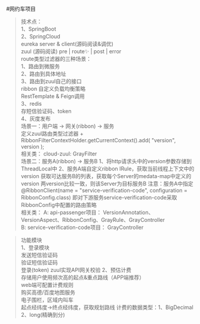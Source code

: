 #网约车项目  

> 技术点：  
1、SpringBoot  
2、SpringCloud   
    eureka server & client(源码阅读&调优)  
    zuul   (源码阅读)
      pre | route✨ | post | error  
      route类型过滤器的三种场景：  
      1、路由到微服务  
      2、路由到具体地址  
      3、路由到zuul自己的接口  
    ribbon 自定义负载均衡策略  
    RestTemplate & Feign调用  
3、redis   
    存短信验证码、token   
4、灰度发布   
   场景一：用户端 -> 网关(ribbon) -> 服务  
         定义zuul路由类型过滤器 +   RibbonFilterContextHolder.getCurrentContext().add( "version", version );  
         相关类：
              cloud-zuul: GrayFilter  
   场景二：服务A(ribbon) -> 服务B
         1、将http请求头中的version参数存储到ThreadLocal中
         2、服务A端自定义ribbon IRule，获取当前线程上下文中的version
            获取可达服务B的列表，获取每个Server的medata-map中定义的version
            两version比较一致，则该Server为目标服务B
         注意：服务A中指定@RibbonClient(name = "service-verification-code", configuration = RibbonConfig.class)
              即对下游服务service-verification-code采取RibbonConfig中配置的路由策略   
         相关类：
             A: api-passenger项目：  VersionAnnotation、VersionAspect、RibbonConfig、GrayRule、GrayController  
             B: service-verification-code项目：  GrayController   


> 功能模块  
1、登录模块  
    发送短信验证码  
    验证短信验证码  
    登录(token)   zuul实现API网关校验
2、预估计费  
    存储用户使用频次高的起点&重点路线（APP端推荐）   
    web端可配置计费规则    
    购买高德/百度地图服务    
      电子围栏，区域内叫车   
      起点经纬度->终点经纬度，获取规划路线
      计费的数据类型：1、BigDecimal   2、long(精确到分)  
         
